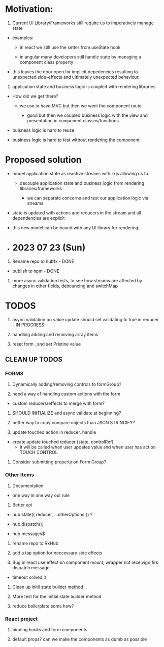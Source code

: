 # Motivation:

1. Current UI Library/Frameworks still require us to imperatively manage state

- examples:

  - in react we still use the setter from useState hook

  - in angular many developers still handle state by managing a component class property

- this leaves the door open for implicit depedencies resulting to unexpected side-effects and ultimately unexpected behaviour.

1. application state and business logic is coupled with rendering libraries

- How did we get there?

  - we use to have MVC but then we went the component route

    - good but then we coupled business logic with the view and presentation in component classes/functions

- buisness logic is hard to reuse

- business logic is hard to test without rendering the component

# Proposed solution

- model application state as reactive streams with rxjs allowing us to:

  - decouple application state and business logic from rendering libraries/frameworks

    - we can separate concerns and test our application logic via streams

- state is updated with actions and reducers in the stream and all dependencies are explicit

- this new model can be bound with any UI library for rendering

- # 2023 07 23 (Sun)

1. Rename repo to hubfx - DONE

- publish to npm - DONE

1. more async validation tests, to see how streams are affected by changes in other fields, debouncing and switchMap

# TODOS

1. async validation on value update should set validating to true in reducer - IN PROGRESS

1. handling adding and removing array items

1. reset form , and set Pristine value


## CLEAN UP TODOS

### FORMS

1. Dynamically adding/removing controls to formGroup?

1. need a way of handling custom actions with the form

- custom reducers/effects to merge with form?

1. SHOULD INITIALIZE and async validate at beginning?

1. better way to copy compare objects than JSON STRINGIFY?


1. update touched action in reducer. handle

- create update touched reducer (state, controlRef)
  - it will be called when user updates value and when user has action TOUCH CONTROL

1. Consider submitting property on Form Group?

### Other Items
1. Documentation

  - one way in one way out rule

1. Better api 

  - hub.state({ reducer, ...otherOptions }) ?

  - hub.dispatch();

  - hub.messages$

1. rename repo to RxHub

1. add a tap option for neccessary side effects

1. Bug in react use effect on component mount, wrapper not receivign firs dispatch message

- timeout solved it

1. Clean up initil state builder method

1. More test for the initial state builder method

1. reduce boilerplate some how?

### React project 

1. binding hooks and form components

1. default props? can we make the components as dumb as possible
